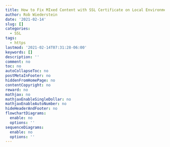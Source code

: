 ```yaml
---
title: How to Fix MIxed Content with SSL Certificate on Local Environment
author: Rob Wiederstein
date: '2021-02-14'
slug: []
categories:
  - SSL
tags:
  - https
lastmod: '2021-02-14T07:31:28-06:00'
keywords: []
description: ''
comment: no
toc: no
autoCollapseToc: no
postMetaInFooter: no
hiddenFromHomePage: no
contentCopyright: no
reward: no
mathjax: no
mathjaxEnableSingleDollar: no
mathjaxEnableAutoNumber: no
hideHeaderAndFooter: no
flowchartDiagrams:
  enable: no
  options: ''
sequenceDiagrams:
  enable: no
  options: ''
---
```


<!--more-->
